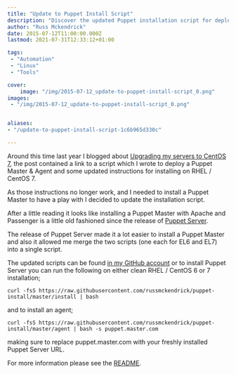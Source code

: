 ```yaml
---
title: "Update to Puppet Install Script"
description: "Discover the updated Puppet installation script for deploying a Puppet Master and Agent effortlessly on CentOS and RHEL. Streamline your automation setup with ease."
author: "Russ Mckendrick"
date: 2015-07-12T11:00:00.000Z
lastmod: 2021-07-31T12:33:12+01:00

tags:
 - "Automation"
 - "Linux"
 - "Tools"

cover:
    image: "/img/2015-07-12_update-to-puppet-install-script_0.png" 
images:
 - "/img/2015-07-12_update-to-puppet-install-script_0.png"


aliases:
- "/update-to-puppet-install-script-1c6b965d330c"

---
```


Around this time last year I blogged about [Upgrading my servers to CentOS 7](/2014/07/27/upgrading-servers-centos-7/), the post contained a link to a script which I wrote to deploy a Puppet Master & Agent and some updated instructions for installing on RHEL / CentOS 7.

As those instructions no longer work, and I needed to install a Puppet Master to have a play with I decided to update the installation script.

After a little reading it looks like installing a Puppet Master with Apache and Passenger is a little old fashioned since the release of [Puppet Server](https://puppetlabs.com/blog/puppet-server-bringing-soa-to-a-puppet-master-near-you).

The release of Puppet Server made it a lot easier to install a Puppet Master and also it allowed me merge the two scripts (one each for EL6 and EL7) into a single script.

The updated scripts can be found [in my GitHub account](https://github.com/russmckendrick/puppet-install) or to install Puppet Server you can run the following on either clean RHEL / CentOS 6 or 7 installation;

```
curl -fsS https://raw.githubusercontent.com/russmckendrick/puppet-install/master/install | bash
```

and to install an agent;

```
curl -fsS https://raw.githubusercontent.com/russmckendrick/puppet-install/master/agent | bash -s puppet.master.com
```

making sure to replace puppet.master.com with your freshly installed Puppet Server URL.

For more information please see the [README](https://github.com/russmckendrick/puppet-install/blob/master/README.md).
